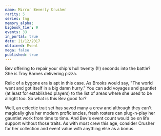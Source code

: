 ```yaml
---
name: Mirror Beverly Crusher
rarity: 5
series: tng
memory_alpha:
bigbook_tier: 9
events: 33
in_portal: true
date: 21/12/2017
obtained: Event
mega: false
published: true
---
```


Bev offering to repair your ship's hull twenty (!!) seconds into the battle? She is Troy Barnes delivering pizza.

Relic of a bygone era is apt in this case. As Brooks would say, "The world went and got itself in a big damn hurry." You can add voyages and gauntlet (at least for established players) to the list of areas where she used to be alright too. So what is this Bev good for?

Well, an eclectic trait set has saved many a crew and although they can't magically give her modern proficiencies, fresh rosters can plug-n-play her gauntlet work from time to time. And Bev's event count would be on life support without those traits. As with most crew this age, consider Crusher for her collection and event value with anything else as a bonus.
